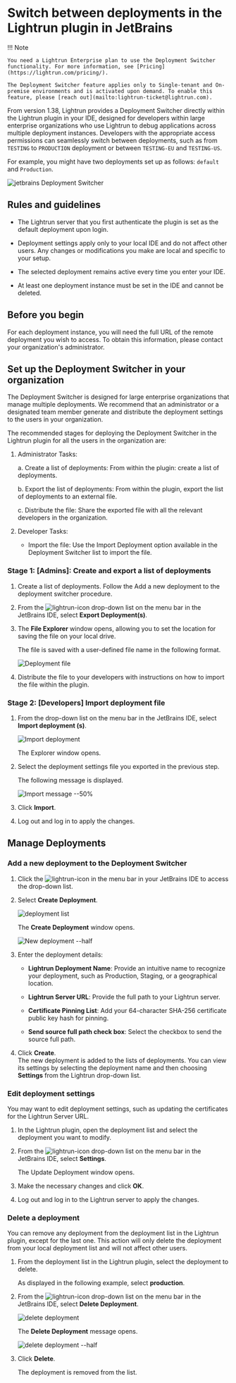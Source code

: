 # Switch between deployments in the Lightrun plugin in JetBrains

!!! Note
    
    You need a Lightrun Enterprise plan to use the Deployment Switcher functionality. For more information, see [Pricing](https://lightrun.com/pricing/).

    The Deployment Switcher feature applies only to Single-tenant and On-premise environments and is activated upon demand. To enable this feature, please [reach out](mailto:lightrun-ticket@lightrun.com).

From version 1.38, Lightrun provides a Deployment Switcher directly within the Lightrun plugin in your IDE, designed for developers within large enterprise organizations who use Lightrun to debug applications across multiple deployment instances. Developers with the appropriate access permissions can seamlessly switch between deployments, such as from `TESTING` to `PRODUCTION` deployment or between `TESTING-EU` and `TESTING-US`. 

For example, you might have two deployments set up as follows: `default` and `Production`.

![jetbrains Deployment Switcher](../assets/images/jetbrains-deployment-switcher-overview.png)

## Rules and guidelines

- The Lightrun server that you first authenticate the plugin is set as the default deployment upon login.

- Deployment settings apply only to your local IDE and do not affect other users. Any changes or modifications you make are local and specific to your setup. 

- The selected deployment remains active every time you enter your IDE. 

- At least one deployment instance must be set in the IDE and cannot be deleted. 

## Before you begin

For each deployment instance, you will need the full URL of the remote deployment you wish to access. To obtain this information, please contact your organization's administrator.

## Set up the Deployment Switcher in your organization

The Deployment Switcher is designed for large enterprise organizations that manage multiple deployments. We recommend that an administrator or a designated team member generate and distribute the deployment settings to the users in your organization.

The recommended stages for deploying the Deployment Switcher in the Lightrun plugin for all the users in the organization are:

1. Administrator Tasks:

    a. Create a list of deployments: From within the plugin: create a list of deployments.

    b. Export the list of deployments: From within the plugin, export the list of deployments to an external file.

    c. Distribute the file: Share the exported file with all the relevant developers in the organization.


2. Developer Tasks:

   - Import the file:  Use the Import Deployment option available in the Deployment Switcher list to import the file.

### Stage 1: [Admins]: Create and export a list of deployments

1. Create a list of deployments. Follow the Add a new deployment to the deployment switcher procedure.

2. From the ![lightrun-icon](../assets/images/lightrun-icon-menubar.png) drop-down list on the menu bar in the JetBrains IDE, select **Export Deployment(s)**.

3. The **File Explorer** window opens, allowing you to set the location for saving the file on your local drive.
    
    The file is saved with a user-defined file name in the following format. 

    ![Deployment file](../assets/images/jetbrains-deployment-switcher-exported-file.png)

4. Distribute the file to your developers with instructions on how to import the file within the plugin.

### Stage 2: [Developers] Import deployment file

1. From the  drop-down list on the menu bar in the JetBrains IDE, select **Import deployment (s)**.
   
    ![Import deployment](../assets/images/jetbrains-plugin-import-deployment.png)

    The Explorer window opens. 

2. Select the deployment settings file you exported in the previous step.
   
   The following message is displayed.

    ![Import message --50%](../assets/images/jetbrains-deployment-switcher-import-deployment-message.png)

3. Click **Import**.
4. Log out and log in to apply the changes.

## Manage Deployments

### Add a new deployment to the Deployment Switcher

1. Click the ![lightrun-icon](../assets/images/lightrun-icon-menubar.png) in the menu bar in your JetBrains IDE to access the drop-down list.

2. Select **Create Deployment**.

    ![deployment list](../assets/images/jetbrains-deployment-swticher-create.png)

    The **Create Deployment** window opens.
   
   ![New deployment --half](../assets/images/jetbrains-deployment-switcher-create-new-deployment.png)

3. Enter the deployment details:

   - **Lightrun Deployment Name**: Provide an intuitive name to recognize your deployment, such as Production, Staging, or a geographical location.

   - **Lightrun Server URL**: Provide the full path to your Lightrun server.

   - **Certificate Pinning List**: Add your 64-character SHA-256 certificate public key hash for pinning.

   - **Send source full path check box**: Select the checkbox to send the source full path.

4. Click **Create**.	
    The new deployment is added to the lists of deployments. You can view its settings by selecting the deployment name and then choosing **Settings** from the Lightrun drop-down list.

### Edit deployment settings

You may want to edit deployment settings, such as updating the certificates for the Lightrun Server URL.

1. In the Lightrun plugin, open the deployment list and select the deployment you want to modify.
2. From the ![lightrun-icon](../assets/images/lightrun-icon-menubar.png) drop-down list on the menu bar in the JetBrains IDE, select **Settings**.

    The Update Deployment window opens.
3. Make the necessary changes and click **OK**.
4. Log out and log in to the Lightrun server to apply the changes.


### Delete a deployment 

You can remove any deployment from the deployment list in the Lightrun plugin, except for the last one. This action will only delete the deployment from your local deployment list and will not affect other users.

1. From the deployment list in the Lightrun plugin, select the deployment to delete.
   
   As displayed in the following example, select **production**.

2. From the ![lightrun-icon](../assets/images/lightrun-icon-menubar.png) drop-down list on the menu bar in the JetBrains IDE, select **Delete Deployment**.
   
    ![delete deployment](../assets/images/jetbrains-deployment-switcher-delete-deployment-select.png)

    The **Delete Deployment** message opens.

    ![delete deployment --half](../assets/images/jetbrains-deployment-switcher-delete-message.png)

3. Click **Delete**.

    The deployment is removed from the list.